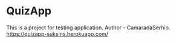 # QuizApp
This is a project for testing application.
Author - CamaradaSerhio.
https://quizapp-suksins.herokuapp.com/